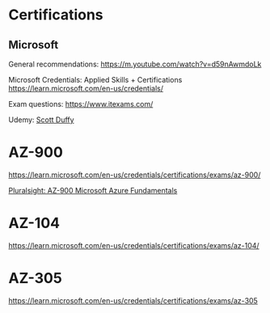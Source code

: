 # Certifications


## Microsoft

General recommendations: https://m.youtube.com/watch?v=d59nAwmdoLk

Microsoft Credentials: Applied Skills + Certifications https://learn.microsoft.com/en-us/credentials/

Exam questions: https://www.itexams.com/

Udemy: [Scott Duffy](https://www.udemy.com/courses/search/?src=ukw&q=Scott+Duffy)


# AZ-900

https://learn.microsoft.com/en-us/credentials/certifications/exams/az-900/

[Pluralsight: AZ-900 Microsoft Azure Fundamentals](https://app.pluralsight.com/library/courses/az-900-microsoft-azure-fundamentals-2/table-of-contents)

# AZ-104

https://learn.microsoft.com/en-us/credentials/certifications/exams/az-104/

# AZ-305

https://learn.microsoft.com/en-us/credentials/certifications/exams/az-305

